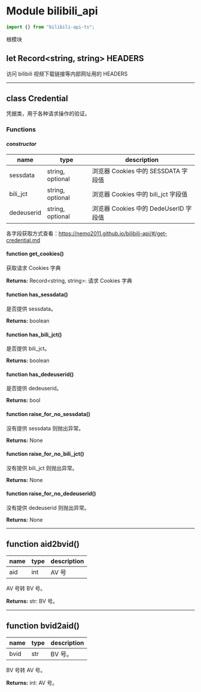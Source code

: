 # Module bilibili_api

```typescript
import {} from "bilibili-api-ts";
```

根模块

## let Record\<string, string\> HEADERS

访问 bilibili 视频下载链接等内部网址用的 HEADERS

---

## class Credential

凭据类，用于各种请求操作的验证。

### Functions

#### _constructor_

| name     | type          | description                         |
| -------- | ------------- | ----------------------------------- |
| sessdata | string, optional | 浏览器 Cookies 中的 SESSDATA 字段值 |
| bili_jct | string, optional | 浏览器 Cookies 中的 bili_jct 字段值 |
| dedeuserid   | string, optional | 浏览器 Cookies 中的 DedeUserID 字段值   |

各字段获取方式查看：https://nemo2011.github.io/bilibili-api/#/get-credential.md

#### function get_cookies()

获取请求 Cookies 字典

**Returns:** Record\<string, string\>: 请求 Cookies 字典

#### function has_sessdata()

是否提供 sessdata。

**Returns:** boolean

#### function has_bili_jct()

是否提供 bili_jct。

**Returns:** boolean

#### function has_dedeuserid()

是否提供 dedeuserid。

**Returns:** bool

#### function raise_for_no_sessdata()

没有提供 sessdata 则抛出异常。

**Returns:** None

#### function raise_for_no_bili_jct()

没有提供 bili_jct 则抛出异常。

**Returns:** None

#### function raise_for_no_dedeuserid()

没有提供 dedeuserid 则抛出异常。

**Returns:** None

---

## function aid2bvid()

| name | type | description |
| ---- | ---- | ----------- |
| aid  | int  | AV 号       |

AV 号转 BV 号。

**Returns:** str: BV 号。

---

## function bvid2aid()

| name | type | description |
| ---- | ---- | ----------- |
| bvid | str  | BV 号。     |

BV 号转 AV 号。

**Returns:** int: AV 号。
